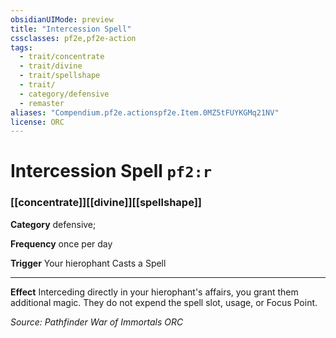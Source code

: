 ```yaml
---
obsidianUIMode: preview
title: "Intercession Spell"
cssclasses: pf2e,pf2e-action
tags:
  - trait/concentrate
  - trait/divine
  - trait/spellshape
  - trait/
  - category/defensive
  - remaster
aliases: "Compendium.pf2e.actionspf2e.Item.0MZ5tFUYKGMq21NV"
license: ORC
---
```

# Intercession Spell `pf2:r`

### [[concentrate]][[divine]][[spellshape]]

**Category** defensive; 




**Frequency** once per day

**Trigger** Your hierophant Casts a Spell

* * *

**Effect** Interceding directly in your hierophant's affairs, you grant them additional magic. They do not expend the spell slot, usage, or Focus Point.

*Source: Pathfinder War of Immortals*
*ORC*